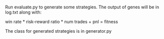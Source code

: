 Run evaluate.py to generate some strategies. The output of genes will be in log.txt along with:

win rate * risk-reward ratio * num trades + pnl = fitness

The class for generated strategies is in generator.py